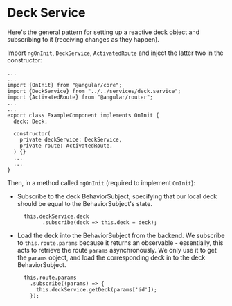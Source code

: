 # Deck Service

Here's the general pattern for setting up a reactive deck object and subscribing to it (receiving changes as they 
happen).

Import `ngOnInit`, `DeckService`, `ActivatedRoute` and inject the latter two in the constructor:
   
    ...
    ...
    import {OnInit} from "@angular/core";
    import {DeckService} from "../../services/deck.service";
    import {ActivatedRoute} from "@angular/router";
    ...
    ...
    export class ExampleComponent implements OnInit {
      deck: Deck;
      
      constructor(
        private deckService: DeckService,
        private route: ActivatedRoute,
      ) {}
      ...
      ...
    }

Then, in a method called `ngOnInit` (required to implement `OnInit`):

* Subscribe to the deck BehaviorSubject, specifying that our local deck should be equal to the BehaviorSubject's state.
 
        this.deckService.deck
              .subscribe(deck => this.deck = deck);

* Load the deck into the BehaviorSubject from the backend. We subscribe to `this.route.params` because it returns an
observable - essentially, this acts to retrieve the route `params` asynchronously. We only use it to get the `params` 
object, and load the corresponding deck in to the deck BehaviorSubject.
    
    
        this.route.params
          .subscribe((params) => {
            this.deckService.getDeck(params['id']);
          });
